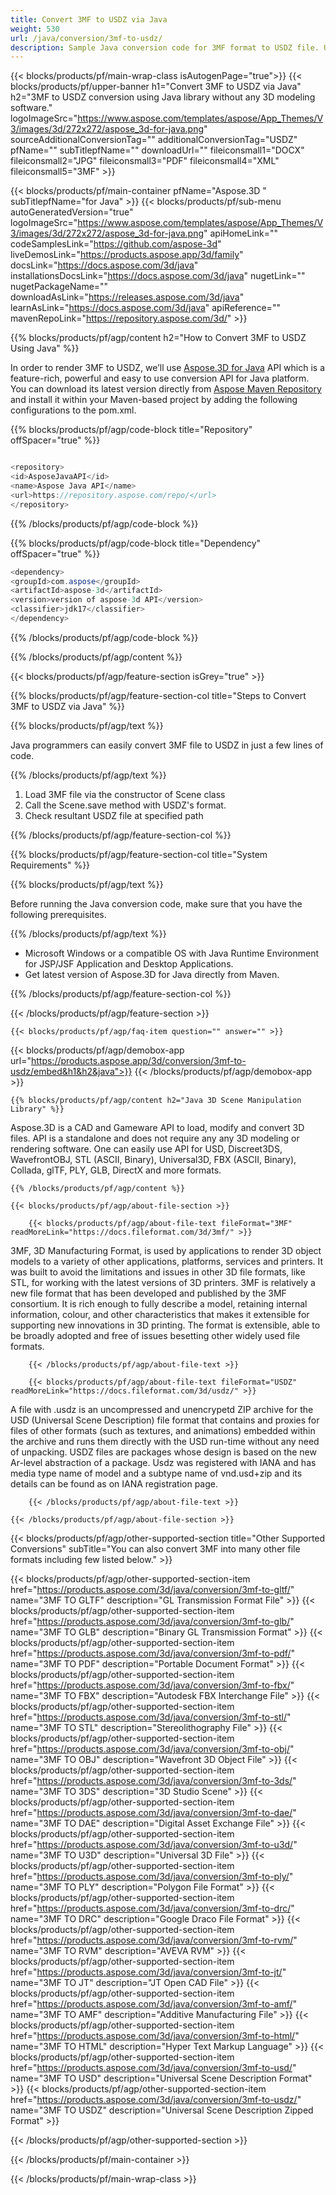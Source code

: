 ```yaml
---
title: Convert 3MF to USDZ via Java
weight: 530
url: /java/conversion/3mf-to-usdz/ 
description: Sample Java conversion code for 3MF format to USDZ file. Use this example code to convert 3MF to USDZ within any Web or Desktop Java based application.
---
```



{{< blocks/products/pf/main-wrap-class isAutogenPage="true">}}
{{< blocks/products/pf/upper-banner h1="Convert 3MF to USDZ via Java" h2="3MF to USDZ conversion using Java library  without any 3D modeling software." logoImageSrc="https://www.aspose.com/templates/aspose/App_Themes/V3/images/3d/272x272/aspose_3d-for-java.png" sourceAdditionalConversionTag="" additionalConversionTag="USDZ" pfName="" subTitlepfName="" downloadUrl="" fileiconsmall1="DOCX" fileiconsmall2="JPG" fileiconsmall3="PDF" fileiconsmall4="XML" fileiconsmall5="3MF" >}}

{{< blocks/products/pf/main-container pfName="Aspose.3D " subTitlepfName="for Java" >}}
{{< blocks/products/pf/sub-menu autoGeneratedVersion="true" logoImageSrc="https://www.aspose.com/templates/aspose/App_Themes/V3/images/3d/272x272/aspose_3d-for-java.png" apiHomeLink="" codeSamplesLink="https://github.com/aspose-3d" liveDemosLink="https://products.aspose.app/3d/family" docsLink="https://docs.aspose.com/3d/java" installationsDocsLink="https://docs.aspose.com/3d/java" nugetLink="" nugetPackageName="" downloadAsLink="https://releases.aspose.com/3d/java" learnAsLink="https://docs.aspose.com/3d/java" apiReference="" mavenRepoLink="https://repository.aspose.com/3d/" >}}

{{% blocks/products/pf/agp/content h2="How to Convert 3MF to USDZ Using Java" %}}

 In order to render 3MF to USDZ, we’ll use
 [Aspose.3D for Java](https://products.aspose.com/3d/java) 
 API which is a feature-rich, powerful and easy to use conversion API for Java platform. You can download its latest version directly from
 [Aspose Maven Repository](https://repository.aspose.com/3d/) 
 and install it within your Maven-based project by adding the following configurations to the pom.xml.

{{% blocks/products/pf/agp/code-block title="Repository" offSpacer="true" %}}

```cs

<repository>
<id>AsposeJavaAPI</id>
<name>Aspose Java API</name>
<url>https://repository.aspose.com/repo/</url>
</repository>

```

{{% /blocks/products/pf/agp/code-block %}}

{{% blocks/products/pf/agp/code-block title="Dependency" offSpacer="true" %}}

```cs
<dependency>
<groupId>com.aspose</groupId>
<artifactId>aspose-3d</artifactId>
<version>version of aspose-3d API</version>
<classifier>jdk17</classifier>
</dependency>

```

{{% /blocks/products/pf/agp/code-block %}}

{{% /blocks/products/pf/agp/content %}}

{{< blocks/products/pf/agp/feature-section isGrey="true" >}}

{{% blocks/products/pf/agp/feature-section-col title="Steps to Convert 3MF to USDZ via Java" %}}

{{% blocks/products/pf/agp/text %}}

 Java programmers can easily convert 3MF file to USDZ in just a few lines of code.

{{% /blocks/products/pf/agp/text %}}

1.  Load 3MF file via the constructor of Scene class
1.  Call the Scene.save method with USDZ's format.
1.  Check resultant USDZ file at specified path

{{% /blocks/products/pf/agp/feature-section-col %}}

{{% blocks/products/pf/agp/feature-section-col title="System Requirements" %}}

{{% blocks/products/pf/agp/text %}}

 Before running the Java conversion code, make sure that you have the following prerequisites.

{{% /blocks/products/pf/agp/text %}}

- Microsoft Windows or a compatible OS with Java Runtime Environment for JSP/JSF Application and Desktop Applications.
- Get latest version of Aspose.3D for Java directly from Maven.

{{% /blocks/products/pf/agp/feature-section-col %}}

{{< /blocks/products/pf/agp/feature-section >}}

    {{< blocks/products/pf/agp/faq-item question="" answer="" >}}

{{< blocks/products/pf/agp/demobox-app url="https://products.aspose.app/3d/conversion/3mf-to-usdz/embed&h1&h2&java">}}
{{< /blocks/products/pf/agp/demobox-app >}}
 
<!-- aboutfile Starts -->


    {{% blocks/products/pf/agp/content h2="Java 3D Scene Manipulation Library" %}}

 Aspose.3D is a CAD and Gameware API to load, modify and convert 3D files. API is a standalone and does not require any any 3D modeling or rendering software. One can easily use API for USD, Discreet3DS, WavefrontOBJ, STL (ASCII, Binary), Universal3D, FBX (ASCII, Binary), Collada, glTF, PLY, GLB, DirectX and more formats. 



    {{% /blocks/products/pf/agp/content %}}

    {{< blocks/products/pf/agp/about-file-section >}}

        {{< blocks/products/pf/agp/about-file-text fileFormat="3MF" readMoreLink="https://docs.fileformat.com/3d/3mf/" >}}

3MF, 3D Manufacturing Format, is used by applications to render 3D object models to a variety of other applications, platforms, services and printers. It was built to avoid the limitations and issues in other 3D file formats, like STL, for working with the latest versions of 3D printers. 3MF is relatively a new file format that has been developed and published by the 3MF consortium. It is rich enough to fully describe a model, retaining internal information, colour, and other characteristics that makes it extensible for supporting new innovations in 3D printing. The format is extensible, able to be broadly adopted and free of issues besetting other widely used file formats.

        {{< /blocks/products/pf/agp/about-file-text >}}

        {{< blocks/products/pf/agp/about-file-text fileFormat="USDZ" readMoreLink="https://docs.fileformat.com/3d/usdz/" >}}

A file with .usdz is an uncompressed and unencrypetd ZIP archive for the USD (Universal Scene Description) file format that contains and proxies for files of other formats (such as textures, and animations) embedded within the archive and runs them directly with the USD run-time without any need of unpacking. USDZ files are packages whose design is based on the new Ar-level abstraction of a package. Usdz was registered with IANA and has media type name of model and a subtype name of vnd.usd+zip and its details can be found as on IANA registration page.


        {{< /blocks/products/pf/agp/about-file-text >}}

    {{< /blocks/products/pf/agp/about-file-section >}}



<!-- aboutfile Ends -->

{{< blocks/products/pf/agp/other-supported-section title="Other Supported Conversions" subTitle="You can also convert 3MF into many other file formats including few listed below." >}}

{{< blocks/products/pf/agp/other-supported-section-item href="https://products.aspose.com/3d/java/conversion/3mf-to-gltf/" name="3MF TO GLTF" description="GL Transmission Format File" >}}
{{< blocks/products/pf/agp/other-supported-section-item href="https://products.aspose.com/3d/java/conversion/3mf-to-glb/" name="3MF TO GLB" description="Binary GL Transmission Format" >}}
{{< blocks/products/pf/agp/other-supported-section-item href="https://products.aspose.com/3d/java/conversion/3mf-to-pdf/" name="3MF TO PDF" description="Portable Document Format" >}}
{{< blocks/products/pf/agp/other-supported-section-item href="https://products.aspose.com/3d/java/conversion/3mf-to-fbx/" name="3MF TO FBX" description="Autodesk FBX Interchange File" >}}
{{< blocks/products/pf/agp/other-supported-section-item href="https://products.aspose.com/3d/java/conversion/3mf-to-stl/" name="3MF TO STL" description="Stereolithography File" >}}
{{< blocks/products/pf/agp/other-supported-section-item href="https://products.aspose.com/3d/java/conversion/3mf-to-obj/" name="3MF TO OBJ" description="Wavefront 3D Object File" >}}
{{< blocks/products/pf/agp/other-supported-section-item href="https://products.aspose.com/3d/java/conversion/3mf-to-3ds/" name="3MF TO 3DS" description="3D Studio Scene" >}}
{{< blocks/products/pf/agp/other-supported-section-item href="https://products.aspose.com/3d/java/conversion/3mf-to-dae/" name="3MF TO DAE" description="Digital Asset Exchange File" >}}
{{< blocks/products/pf/agp/other-supported-section-item href="https://products.aspose.com/3d/java/conversion/3mf-to-u3d/" name="3MF TO U3D" description="Universal 3D File" >}}
{{< blocks/products/pf/agp/other-supported-section-item href="https://products.aspose.com/3d/java/conversion/3mf-to-ply/" name="3MF TO PLY" description="Polygon File Format" >}}
{{< blocks/products/pf/agp/other-supported-section-item href="https://products.aspose.com/3d/java/conversion/3mf-to-drc/" name="3MF TO DRC" description="Google Draco File Format" >}}
{{< blocks/products/pf/agp/other-supported-section-item href="https://products.aspose.com/3d/java/conversion/3mf-to-rvm/" name="3MF TO RVM" description="AVEVA RVM" >}}
{{< blocks/products/pf/agp/other-supported-section-item href="https://products.aspose.com/3d/java/conversion/3mf-to-jt/" name="3MF TO JT" description="JT Open CAD File" >}}
{{< blocks/products/pf/agp/other-supported-section-item href="https://products.aspose.com/3d/java/conversion/3mf-to-amf/" name="3MF TO AMF" description="Additive Manufacturing File" >}}
{{< blocks/products/pf/agp/other-supported-section-item href="https://products.aspose.com/3d/java/conversion/3mf-to-html/" name="3MF TO HTML" description="Hyper Text Markup Language" >}}
{{< blocks/products/pf/agp/other-supported-section-item href="https://products.aspose.com/3d/java/conversion/3mf-to-usd/" name="3MF TO USD" description="Universal Scene Description Format" >}}
{{< blocks/products/pf/agp/other-supported-section-item href="https://products.aspose.com/3d/java/conversion/3mf-to-usdz/" name="3MF TO USDZ" description="Universal Scene Description Zipped Format" >}}

{{< /blocks/products/pf/agp/other-supported-section >}}

{{< /blocks/products/pf/main-container >}}
    
{{< /blocks/products/pf/main-wrap-class >}}
